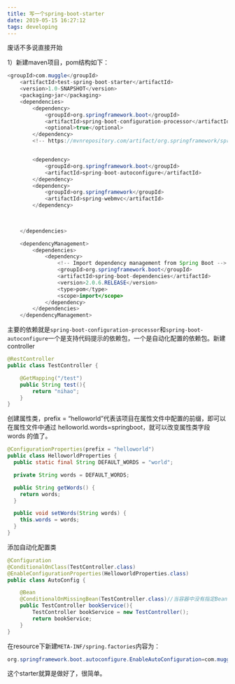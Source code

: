 ```yaml
---
title: 写一个spring-boot-starter
date: 2019-05-15 16:27:12
tags: developing
---
```


废话不多说直接开始

1）新建maven项目，pom结构如下：

<!--more-->

```java
<groupId>com.muggle</groupId>
    <artifactId>test-spring-boot-starter</artifactId>
    <version>1.0-SNAPSHOT</version>
    <packaging>jar</packaging>
    <dependencies>
        <dependency>
            <groupId>org.springframework.boot</groupId>
            <artifactId>spring-boot-configuration-processor</artifactId>
            <optional>true</optional>
        </dependency>
        <!-- https://mvnrepository.com/artifact/org.springframework/spring-webmvc -->


        <dependency>
            <groupId>org.springframework.boot</groupId>
            <artifactId>spring-boot-autoconfigure</artifactId>
        </dependency>
        <dependency>
            <groupId>org.springframework</groupId>
            <artifactId>spring-webmvc</artifactId>
        </dependency>

  
       
    </dependencies>

    <dependencyManagement>
        <dependencies>
            <dependency>
                <!-- Import dependency management from Spring Boot -->
                <groupId>org.springframework.boot</groupId>
                <artifactId>spring-boot-dependencies</artifactId>
                <version>2.0.6.RELEASE</version>
                <type>pom</type>
                <scope>import</scope>
            </dependency>
        </dependencies>
    </dependencyManagement>
```

主要的依赖就是`spring-boot-configuration-processor`和`spring-boot-autoconfigure`一个是支持代码提示的依赖包，一个是自动化配置的依赖包。新建controller

```java
@RestController
public class TestController {

    @GetMapping("/test")
    public String test(){
        return "nihao";
    }
}
```

创建属性类，prefix = “helloworld”代表该项目在属性文件中配置的前缀，即可以在属性文件中通过 helloworld.words=springboot，就可以改变属性类字段 words 的值了。

```java
@ConfigurationProperties(prefix = "helloworld")
public class HelloworldProperties {
  public static final String DEFAULT_WORDS = "world";

  private String words = DEFAULT_WORDS;

  public String getWords() {
    return words;
  }

  public void setWords(String words) {
    this.words = words;
  }
}
```

添加自动化配置类

```java
@Configuration
@ConditionalOnClass(TestController.class)
@EnableConfigurationProperties(HelloworldProperties.class)
public class AutoConfig {

    @Bean
    @ConditionalOnMissingBean(TestController.class)//当容器中没有指定Bean的情况下
    public TestController bookService(){
        TestController bookService = new TestController();
        return bookService;
    }
}
```

在resource下新建`META-INF/spring.factories`内容为：

```java
org.springframework.boot.autoconfigure.EnableAutoConfiguration=com.muggle.controller.AutoConfig
```

这个starter就算是做好了，很简单。